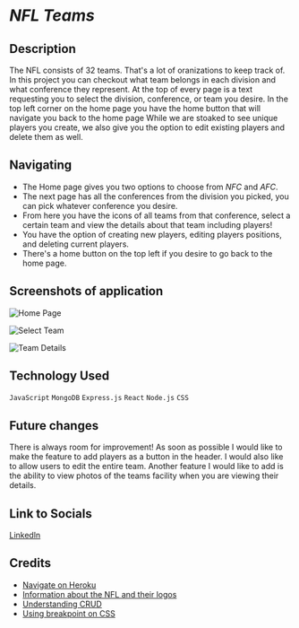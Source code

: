 # *NFL Teams*

## Description 

The NFL consists of 32 teams. That's a lot of oranizations to keep track of. In this project you can checkout what team belongs in each division and what conference they represent. At the top of every page is a text requesting you to select the division, conference, or team you desire. In the top left corner on the home page you have the home button that will navigate you back to the home page While we are stoaked to see unique players you create, we also give you the option to edit existing players and delete them as well. 

## Navigating 

- The Home page gives you two options to choose from *NFC* and *AFC*.
- The next page has all the conferences from the division you picked, you can pick whatever conference you desire.
- From here you have the icons of all teams from that conference, select a certain team and view the details about that team including players!
- You have the option of creating new players, editing players positions, and deleting current players.
- There's a home button on the top left if you desire to go back to the home page.

## Screenshots of application

![Home Page](https://i.imgur.com/TcFh2AX.png)

![Select Team](https://i.imgur.com/fFhGuKN.png)

![Team Details](https://i.imgur.com/YR2cQz8.png)

## Technology Used

`JavaScript` `MongoDB` `Express.js` `React` `Node.js` `CSS`

## Future changes

There is always room for improvement! As soon as possible I would like to make the feature to add players as a button in the header. I would also like to allow users to edit the entire team. Another feature I would like to add is the ability to view photos of the teams facility when you are viewing their details.

## Link to Socials

[Linkedln](https://www.linkedin.com/in/dominicfuentes1/)

##  Credits

- [Navigate on Heroku](https://nfl-list.herokuapp.com/)
- [Information about the NFL and their logos](https://www.nfl.com/)
- [Understanding CRUD](https://geeksforgeeks.com/)
- [Using breakpoint on CSS](https://weekendprojects.dev/posts/which-responsive-media-query-breakpoints-should-you-use/)

